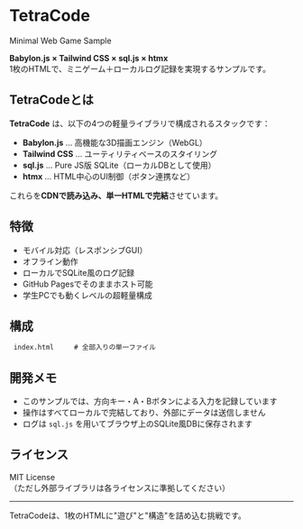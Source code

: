 # TetraCode

Minimal Web Game Sample

**Babylon.js × Tailwind CSS × sql.js × htmx**  
1枚のHTMLで、ミニゲーム＋ローカルログ記録を実現するサンプルです。


## TetraCodeとは

**TetraCode** は、以下の4つの軽量ライブラリで構成されるスタックです：

- **Babylon.js** … 高機能な3D描画エンジン（WebGL）
- **Tailwind CSS** … ユーティリティベースのスタイリング
- **sql.js** … Pure JS版 SQLite（ローカルDBとして使用）
- **htmx** … HTML中心のUI制御（ボタン連携など）

これらを**CDNで読み込み、単一HTMLで完結**させています。

## 特徴

- モバイル対応（レスポンシブGUI）
- オフライン動作
- ローカルでSQLite風のログ記録
- GitHub Pagesでそのままホスト可能
- 学生PCでも動くレベルの超軽量構成

## 構成

```txt
 index.html     # 全部入りの単一ファイル
```

## 開発メモ

- このサンプルでは、方向キー・A・Bボタンによる入力を記録しています
- 操作はすべてローカルで完結しており、外部にデータは送信しません
- ログは `sql.js` を用いてブラウザ上のSQLite風DBに保存されます


## ライセンス

MIT License  
（ただし外部ライブラリは各ライセンスに準拠してください）

---

TetraCodeは、1枚のHTMLに"遊び"と"構造"を詰め込む挑戦です。
